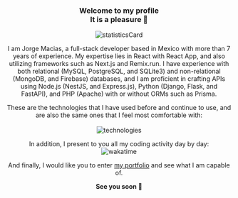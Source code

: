 ### <p align="center">Welcome to my profile <br /> It is a pleasure 🌹</p>

<p align="center" >
  <img alt="statisticsCard" src="https://github-readme-stats.vercel.app/api?username=maciasroses&count_private=true&show_icons=true&theme=ambient_gradient&hide=stars,issues&hide_border=true&hide_title=true&include_all_commits=true"/>
</p>

<p align="center">
  I am Jorge Macias, a full-stack developer based in Mexico with more than 7 years of experience. My expertise lies in React with React App, and also utilizing frameworks such as Next.js and Remix.run. I have experience with both relational (MySQL, PostgreSQL, and SQLite3) and non-relational (MongoDB, and Firebase) databases, and I am proficient in crafting APIs using Node.js (NestJS, and Express.js), Python (Django, Flask, and FastAPI), and PHP (Apache) with or without ORMs such as Prisma.
</p>

<p align="center">
  These are the technologies that I have used before and continue to use, and are also the same ones that I feel most comfortable with:
  <br /><br />
  <img alt="technologies" src="https://skillicons.dev/icons?i=html,css,tailwind,ts,js,react,nextjs,remix,vite,nodejs,express,nestjs,cs,dotnet,jest,php,java,py,fastapi,django,flask,regex,graphql,mysql,sqlite,postgres,prisma,redux,mongodb,firebase,supabase,appwrite,swift,docker,kubernetes,git,githubactions,gcp,aws,azure,vercel,wordpress" />
</p>

<p align="center" >
  In addition, I present to you all my coding activity day by day:
  <br />
  <img alt="wakatime" src="https://github-readme-stats.vercel.app/api/wakatime?username=maciasroses&hide_title=true&hide_border=true&layout=compact" />
</p>

<p align="center">
  And finally, I would like you to enter <a href="https://my-portfolio-nu-ebon.vercel.app" target="_blank">my portfolio</a> and see what I am capable of. 
</p>

<p align="center">
  <strong>
    See you soon 🌹
  </strong>
</p>
